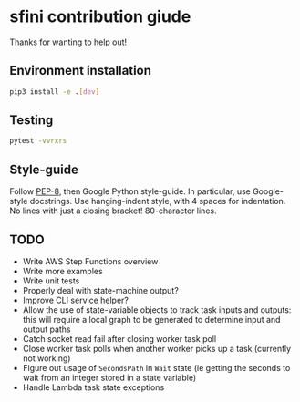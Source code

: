 # sfini contribution giude
Thanks for wanting to help out!

## Environment installation
```bash
pip3 install -e .[dev]
```

## Testing
```bash
pytest -vvrxrs
```

## Style-guide
Follow [PEP-8](https://www.python.org/dev/peps/pep-0008/?), then Google Python
style-guide. In particular, use Google-style docstrings. Use hanging-indent
style, with 4 spaces for indentation. No lines with just a closing bracket!
80-character lines.

## TODO
- Write AWS Step Functions overview
- Write more examples
- Write unit tests
- Properly deal with state-machine output?
- Improve CLI service helper?
- Allow the use of state-variable objects to track task inputs and outputs:
  this will require a local graph to be generated to determine input and output
  paths
- Catch socket read fail after closing worker task poll
- Close worker task polls when another worker picks up a task (currently not
  working)
- Figure out usage of `SecondsPath` in `Wait` state (ie getting the seconds to
  wait from an integer stored in a state variable)
- Handle Lambda task state exceptions
